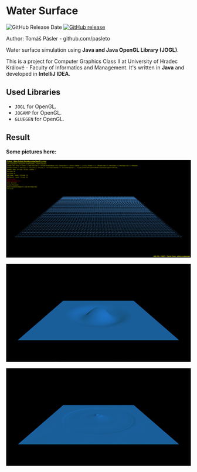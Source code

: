 # Water Surface

![GitHub Release Date](https://img.shields.io/github/release-date/pasleto/WaterSurface.svg)
[![GitHub release](https://img.shields.io/github/release/pasleto/WaterSurface.svg)](https://github.com/pasleto/WaterSurface/releases/)

Author: Tomáš Pásler - github.com/pasleto

Water surface simulation using **Java and Java OpenGL Library (JOGL)**.

This is a project for Computer Graphics Class II at University of 
Hradec Králové - Faculty of Informatics and Management.
It's written in **Java** and developed in **IntelliJ IDEA**.

## Used Libraries
* `JOGL` for OpenGL.
* `JOGAMP` for OpenGL.
* `GLUEGEN` for OpenGL.

## Result
**Some pictures here:**

![](/screenshots/screenshot1.png)

![](/screenshots/screenshot2.png)

![](/screenshots/screenshot3.png)

